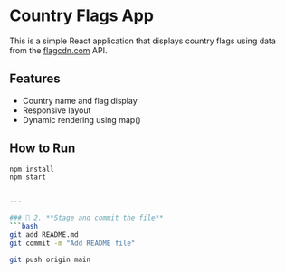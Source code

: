 # Country Flags App

This is a simple React application that displays country flags using data from the [flagcdn.com](https://flagcdn.com) API.

## Features
- Country name and flag display
- Responsive layout
- Dynamic rendering using map()

## How to Run

```bash
npm install
npm start


---

### 🔹 2. **Stage and commit the file**
```bash
git add README.md
git commit -m "Add README file"

git push origin main
